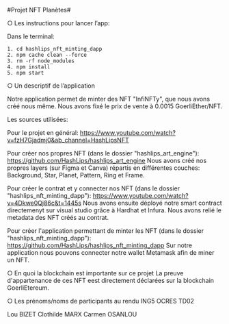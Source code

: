 #Projet NFT Planètes#

○ Les instructions pour lancer l’app:

Dans le terminal:

    1. cd hashlips_nft_minting_dapp
    2. npm cache clean --force
    3. rm -rf node_modules
    4. npm install
    5. npm start



○ Un descriptif de l’application 

Notre application permet de minter des NFT "InfiNFTy", que nous avons créé nous même. Nous avons fixé le prix de vente à 0.0015 GoerliEther/NFT.

Les sources utilisées:

Pour le projet en général:
https://www.youtube.com/watch?v=fzH7Gjadmj0&ab_channel=HashLipsNFT

Pour créer nos propres NFT (dans le dossier "hashlips_art_engine"):
https://github.com/HashLips/hashlips_art_engine
Nous avons créé nos propres layers (sur Figma et Canva) répartis en différentes couches: Background, Star, Planet, Pattern, Ring et Frame.

Pour créer le contrat et y connecter nos NFT (dans le dossier "hashlips_nft_minting_dapp"):
https://www.youtube.com/watch?v=4Dkwe0Qj86c&t=1445s
Nous avons ensuite déployé notre smart contract directemenyt sur visual studio grâce à Hardhat et Infura. Nous avons relié le metadata des NFT créés au contrat.

Pour créer l'application permettant de minter les NFT (dans le dossier "hashlips_nft_minting_dapp"):
https://github.com/HashLips/hashlips_nft_minting_dapp
Sur notre application nous pouvons connecter notre wallet Metamask afin de miner un NFT.



○ En quoi la blockchain est importante sur ce projet
La preuve d'appartenance de ces NFT eest directement déclarées sur la blockchain GoerliEtereum.


○ Les prénoms/noms de participants au rendu
ING5 OCRES TD02

Lou BIZET
Clothilde MARX
Carmen OSANLOU